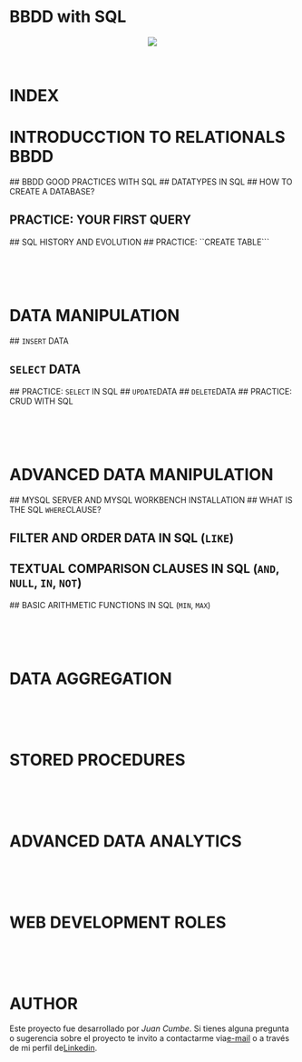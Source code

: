# BBDD with SQL

<p align="center">
  <img src="https://img.shields.io/badge/Curso%20-Finalizado-brightgreen"/>
</p>

<br>

# INDEX

# INTRODUCCTION TO RELATIONALS BBDD
  ## BBDD GOOD PRACTICES WITH SQL
  ## DATATYPES IN SQL
  ## HOW TO CREATE A DATABASE?
  ## PRACTICE: YOUR FIRST QUERY
  ## SQL HISTORY AND EVOLUTION
  ## PRACTICE: ``CREATE TABLE```

<br>
<br>
<br>

# DATA MANIPULATION
  ## ``INSERT`` DATA
  ## ``SELECT`` DATA
  ## PRACTICE: ``SELECT`` IN SQL
  ## ``UPDATE``DATA
  ## ``DELETE``DATA
  ## PRACTICE: CRUD WITH SQL

<br>
<br>
<br>

# ADVANCED DATA MANIPULATION
  ## MYSQL SERVER AND MYSQL WORKBENCH INSTALLATION
  ## WHAT IS THE SQL ``WHERE``CLAUSE?
  ## FILTER AND ORDER DATA IN SQL (``LIKE``)
  ## TEXTUAL COMPARISON CLAUSES IN SQL (``AND``, ``NULL``, ``IN``, ``NOT``)
  ## BASIC ARITHMETIC FUNCTIONS IN SQL (``MIN``, ``MAX``)

<br>
<br>
<br>

# DATA AGGREGATION



<br>
<br>
<br>

# STORED PROCEDURES



<br>
<br>
<br>

# ADVANCED DATA ANALYTICS 


<br>
<br>
<br>

# WEB DEVELOPMENT ROLES

<br>
<br>
<br>

# AUTHOR
Este proyecto fue desarrollado por *Juan Cumbe*. Si tienes alguna pregunta o sugerencia sobre el proyecto te invito a contactarme via[e-mail](mailto:hello@juancumbe.com) o a través de mi perfil de[Linkedin](https://www.linkedin.com/in/juancumbeq/). 